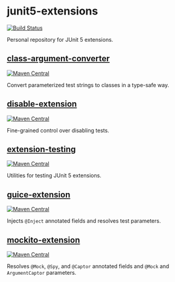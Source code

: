 # junit5-extensions
[![Build Status](https://travis-ci.com/JeffreyFalgout/junit5-extensions.svg?branch=master)](https://travis-ci.com/JeffreyFalgout/junit5-extensions)

Personal repository for JUnit 5 extensions.

## [class-argument-converter](class-argument-converter)
[![Maven Central][mvn-img1]][mvn-link1]

Convert parameterized test strings to classes in a type-safe way.

## [disable-extension](disable-extension)
[![Maven Central][mvn-img2]][mvn-link2]

Fine-grained control over disabling tests.

## [extension-testing](extension-testing)
[![Maven Central][mvn-img3]][mvn-link3]

Utilities for testing JUnit 5 extensions.

## [guice-extension](guice-extension)
[![Maven Central][mvn-img4]][mvn-link4]

Injects `@Inject` annotated fields and resolves test parameters.


## [mockito-extension](mockito-extension)
[![Maven Central][mvn-img5]][mvn-link5]

Resolves `@Mock`, `@Spy`, and `@Captor` annotated fields and
`@Mock` and `ArgumentCaptor` parameters.


[mvn-img1]: https://maven-badges.herokuapp.com/maven-central/name.falgout.jeffrey.testing.junit5/class-argument-converter/badge.svg
[mvn-link1]: https://maven-badges.herokuapp.com/maven-central/name.falgout.jeffrey.testing.junit5/class-argument-converter
[mvn-img2]: https://maven-badges.herokuapp.com/maven-central/name.falgout.jeffrey.testing.junit5/disable-extension/badge.svg
[mvn-link2]: https://maven-badges.herokuapp.com/maven-central/name.falgout.jeffrey.testing.junit5/disable-extension
[mvn-img3]: https://maven-badges.herokuapp.com/maven-central/name.falgout.jeffrey.testing.junit5/extension-testing/badge.svg
[mvn-link3]: https://maven-badges.herokuapp.com/maven-central/name.falgout.jeffrey.testing.junit5/extension-testing
[mvn-img4]: https://maven-badges.herokuapp.com/maven-central/name.falgout.jeffrey.testing.junit5/guice-extension/badge.svg
[mvn-link4]: https://maven-badges.herokuapp.com/maven-central/name.falgout.jeffrey.testing.junit5/guice-extension
[mvn-img5]: https://maven-badges.herokuapp.com/maven-central/name.falgout.jeffrey.testing.junit5/mockito-extension/badge.svg
[mvn-link5]: https://maven-badges.herokuapp.com/maven-central/name.falgout.jeffrey.testing.junit5/mockito-extension

